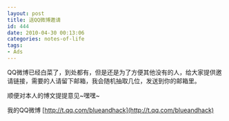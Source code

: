 ```yaml
---
layout: post
title: 送QQ微博邀请
id: 444
date: 2010-04-30 00:13:06
categories: notes-of-life
tags:
- Ads
---
```


QQ微博已经白菜了，到处都有，但是还是为了方便其他没有的人，给大家提供邀请链接，需要的人请留下邮箱，我会随机抽取几位，发送到你的邮箱里。

顺便对本人的博文提提意见~嘿嘿~

我的QQ微博 [http://t.qq.com/blueandhack](http://t.qq.com/blueandhack)